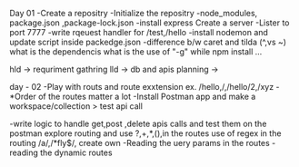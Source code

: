 Day 01
-Create a repositry 
-Initialize the repositry 
-node_modules, package.json ,package-lock.json
-install express Create a server
-Lister to port 7777
-write rqeuest handler for /test,/hello 
-install nodemon and update script inside packedge.json
-difference b/w caret and tilda (^,vs ~)
what is the dependencis 
what is the use of "-g" while npm install ...



hld  -> requriment gathring
lld  -> db and apis 
planning ->

day - 02 
-Play with routs and route exxtension ex. /hello,/,/hello/2,/xyz
-*Order of the routes matter a lot 
-Install Postman app and make a workspace/collection  > test  api call

-write logic to handle get,post ,delete apis calls and test them on the postman
explore routing and use ?,+,*,(),in the routes
use of regex in the routing /a/,/*fly$/, create own 
-Reading the uery params in the routes
-reading the dynamic routes 

